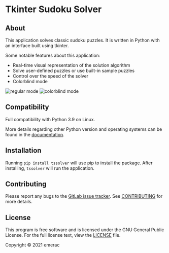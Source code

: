 # Tkinter Sudoku Solver

## About

This application solves classic sudoku puzzles. It is written in
Python with an interface built using tkinter.

Some notable features about this application:

* Real-time visual representation of the solution algorithm
* Solve user-defined puzzles or use built-in sample puzzles
* Control over the speed of the solver
* Colorblind mode

![regular mode](https://gitlab.com/emerac/tkinter-sudoku-solver/-/raw/master/docs/images/reg-mode.png)
![colorblind mode](https://gitlab.com/emerac/tkinter-sudoku-solver/-/raw/master/docs/images/cb-mode.png)

## Compatibility

Full compatibility with Python 3.9 on Linux.

More details regarding other Python version and operating systems can
be found in the
[documentation](https://gitlab.com/emerac/tkinter-sudoku-solver/-/blob/master/docs/compatibility.md).

## Installation

Running `pip install tssolver` will use pip to install the package.
After installing, `tssolver` will run the application.

## Contributing

Please report any bugs to the
[GitLab issue tracker](https://gitlab.com/emerac/tkinter-sudoku-solver/-/issues).
See
[CONTRIBUTING](https://gitlab.com/emerac/tkinter-sudoku-solver/-/blob/master/CONTRIBUTING.md)
for more details.

## License

This program is free software and is licensed under the GNU General
Public License. For the full license text, view the
[LICENSE](https://gitlab.com/emerac/tkinter-sudoku-solver/-/blob/master/LICENSE)
file.

Copyright © 2021 emerac
